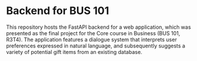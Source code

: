 # Backend for BUS 101

This repository hosts the FastAPI backend for a web application, which was presented as the final project for the Core course in Business (BUS 101, R3T4). The application features a dialogue system that interprets user preferences expressed in natural language, and subsequently suggests a variety of potential gift items from an existing database.
